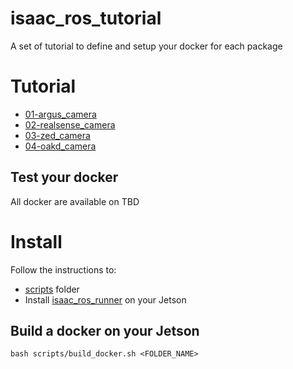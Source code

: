 # isaac_ros_tutorial

A set of tutorial to define and setup your docker for each package

# Tutorial

* [01-argus_camera](01-argus_camera/README.md)
* [02-realsense_camera](02-realsense_camera/README.md)
* [03-zed_camera](03-zed_camera/README.md)
* [04-oakd_camera](03-oakd_camera/README.md)

## Test your docker

All docker are available on TBD

# Install 

Follow the instructions to:

* [scripts](scripts/README.md) folder
* Install [isaac_ros_runner](isaac_ros_runner/README.md) on your Jetson

## Build a docker on your Jetson

```
bash scripts/build_docker.sh <FOLDER_NAME>
```


